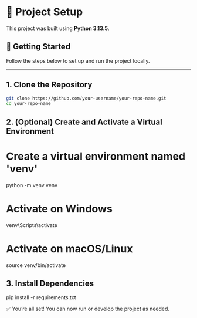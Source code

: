 # 🚀 Project Setup

This project was built using **Python 3.13.5**.

## 🧾 Getting Started

Follow the steps below to set up and run the project locally.

---

## 1. Clone the Repository

```bash
git clone https://github.com/your-username/your-repo-name.git
cd your-repo-name
```

## 2. (Optional) Create and Activate a Virtual Environment

# Create a virtual environment named 'venv'
python -m venv venv

# Activate on Windows
venv\Scripts\activate

# Activate on macOS/Linux
source venv/bin/activate

## 3. Install Dependencies
pip install -r requirements.txt

✅ You’re all set! You can now run or develop the project as needed.
